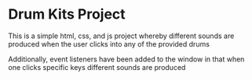 # Drum Kits Project

This is a simple html, css, and js project whereby different sounds are produced when the user clicks into any of the provided drums

Additionally, event listeners have been added to the window in that when one clicks specific keys different sounds are produced
